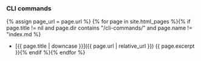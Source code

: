 ### CLI commands
{% assign page_url = page.url %}
{% for page in site.html_pages %}{% if page.title != nil and page.dir contains "/cli-commands/" and page.name != "index.md %}
* [{{ page.title | downcase }}]({{ page.url | relative_url }}) {{ page.excerpt }}{% endif %}{% endfor %}
